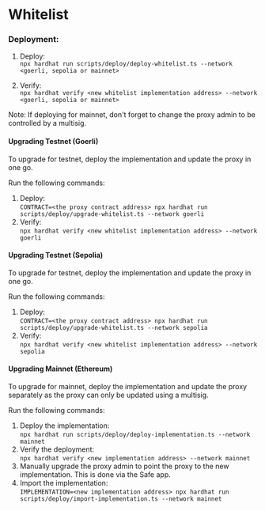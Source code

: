 # Whitelist


### Deployment:


1. Deploy:  
`npx hardhat run scripts/deploy/deploy-whitelist.ts --network <goerli, sepolia or mainnet>`

2. Verify:  
`npx hardhat verify <new whitelist implementation address> --network <goerli, sepolia or mainnet>`

Note: If deploying for mainnet, don't forget to change the proxy admin to be controlled by a multisig.


#### Upgrading Testnet (Goerli)

To upgrade for testnet, deploy the implementation and update the proxy in one go.

Run the following commands:

1. Deploy:  
`CONTRACT=<the proxy contract address> npx hardhat run scripts/deploy/upgrade-whitelist.ts --network goerli`
2. Verify:  
`npx hardhat verify <new whitelist implementation address> --network goerli`

#### Upgrading Testnet (Sepolia)

To upgrade for testnet, deploy the implementation and update the proxy in one go.

Run the following commands:

1. Deploy:  
`CONTRACT=<the proxy contract address> npx hardhat run scripts/deploy/upgrade-whitelist.ts --network sepolia`
2. Verify:  
`npx hardhat verify <new whitelist implementation address> --network sepolia`


#### Upgrading Mainnet (Ethereum)

To upgrade for mainnet, deploy the implementation and update the proxy separately as the proxy can only be updated using a multisig.
   
Run the following commands:

1. Deploy the implementation:  
`npx hardhat run scripts/deploy/deploy-implementation.ts --network mainnet`
1. Verify the deployment:  
`npx hardhat verify <new implementation address> --network mainnet`
1. Manually upgrade the proxy admin to point the proxy to the new implementation. This is done via the Safe app.
2. Import the implementation:  
   `IMPLEMENTATION=<new implementation address> npx hardhat run scripts/deploy/import-implementation.ts --network mainnet`
 